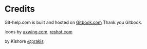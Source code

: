 # Credits

Git-help.com is built and hosted on [Gitbook.com](https://www.gitbook.com/?utm_source=content&utm_medium=trademark&utm_campaign=prakis) Thank you Gitbook.

Icons by [uxwing.com](https://uxwing.com/dedicated-hosting-server-icon/), [reshot.com](https://www.reshot.com/free-svg-icons/item/list-UQ7FKRE2YS/)





by Kishore [@prakis](https://twitter.com/prakis)

